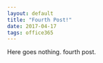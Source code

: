 ```yaml
---
layout: default
title: "Fourth Post!"
date: 2017-04-17
tags: office365
---
```


Here goes nothing. fourth post.
